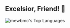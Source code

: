 ## Excelsior, Friend! 👋

![mewbmc's Top Languages](https://github-readme-stats.vercel.app/api/top-langs/?username=mewbmc&theme=vue-dark&show_icons=true&hide_border=false&layout=compact)
